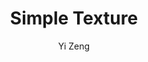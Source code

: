 ---
title: "Simple Texture"
github: https://github.com/yizeng/jekyll-theme-simple-texture
demo: https://yizeng.github.io/jekyll-theme-simple-texture/
author: Yi Zeng
draft: true
ssg:
  - Jekyll
cms:
  - No Cms
---